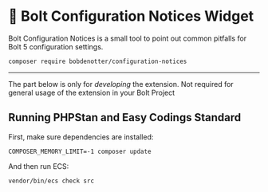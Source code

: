 # 📰 Bolt Configuration Notices Widget

Bolt Configuration Notices is a small tool to point out common pitfalls for 
Bolt 5 configuration settings.

```bash
composer require bobdenotter/configuration-notices 
```

-------

The part below is only for _developing_ the extension. Not required for general
usage of the extension in your Bolt Project

## Running PHPStan and Easy Codings Standard

First, make sure dependencies are installed:

```
COMPOSER_MEMORY_LIMIT=-1 composer update
```

And then run ECS:

```
vendor/bin/ecs check src
```
